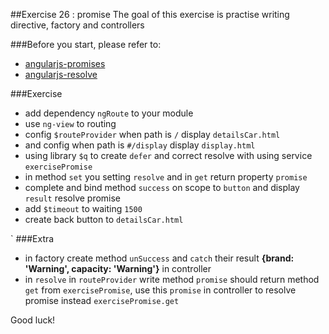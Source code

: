 ##Exercise 26 : promise
The goal of this exercise is practise writing directive, factory and controllers

###Before you start, please refer to:
* [angularjs-promises](https://egghead.io/lessons/angularjs-promises)
* [angularjs-resolve](https://egghead.io/lessons/angularjs-resolve)

###Exercise
* add dependency ```ngRoute``` to your module
* use ```ng-view``` to routing
* config ```$routeProvider``` when path is ```/``` display  ```detailsCar.html```
* and config when path is ```#/display``` display ```display.html```
* using library ```$q``` to create ```defer``` and correct resolve with using service ```exercisePromise```
* in method ```set``` you setting ```resolve``` and in ```get``` return property ```promise```
* complete and bind method ```success``` on scope to ```button``` and display ```result``` resolve promise
* add ```$timeout``` to waiting ```1500```
* create back button to ```detailsCar.html```

`
###Extra
* in factory create method ```unSuccess``` and ```catch``` their result **{brand: 'Warning', capacity: 'Warning'}** in controller
* in ```resolve``` in ```routeProvider``` write method ```promise``` should return method ```get``` from ```exercisePromise```, use this ```promise``` in controller to resolve promise instead ```exercisePromise.get```

Good luck!